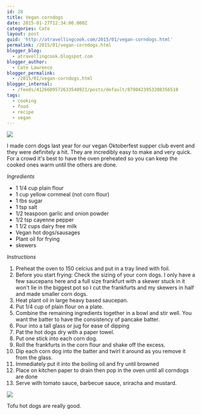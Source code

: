 ```yaml
---
id: 28
title: Vegan corndogs
date: 2015-01-27T12:34:00.000Z
categories: Cate
layout: post
guid: 'http://atravellingcook.com/2015/01/vegan-corndogs.html'
permalink: /2015/01/vegan-corndogs.html
blogger_blog:
  - atravellingcook.blogspot.com
blogger_author:
  - Cate Lawrence
blogger_permalink:
  - /2015/01/vegan-corndogs.html
blogger_internal:
  - /feeds/4126609572633548921/posts/default/8790423953208356510
tags:
  - cooking
  - food
  - recipe
  - vegan
---
```


![](http://3.bp.blogspot.com/-EFJEKg9sV_Q/VMdtXrwkosI/AAAAAAAAKic/BkcOXXdwySE/s1600/4959134244_fc7dd0f3b8_o.jpg)

I made corn dogs last year for our vegan Oktoberfest supper club event and they were definitely a hit. They are incredibly easy to make and very quick. For a crowd it's best to have the oven preheated so you can keep the cooked ones warm until the others are done.

_Ingredients_

-   1 1/4 cup plain flour
-   1 cup yellow cornmeal (not corn flour)
-   1 tbs sugar
-   1 tsp salt
-   1/2 teaspoon garlic and onion powder
-   1/2 tsp cayenne pepper
-   1 1/2 cups dairy free milk
-   Vegan hot dogs/sausages
-   Plant oil for frying
-   skewers

_Instructions_

1.  Preheat the oven to 150 celcius and put in a tray lined with foil.
2.  Before you start frying: Check the sizing of your corn dogs. I only have a few saucepans here and a full size frankfurt with a skewer stuck in it won't lie in the biggest pot so I cut the frankfurts and my skewers in half and made smaller corn dogs.
3.  Heat plant oil in large heavy based saucepan.
4.  Put 1/4 cup of plain flour on a plate.
5.  Combine the remaining ingredients together in a bowl and stir well. You want the batter to have the consistency of pancake batter.
6.  Pour into a tall glass or jug for ease of dipping
7.  Pat the hot dogs dry with a paper towel.
8.  Put one stick into each corn dog.
9.  Roll the frankfurts in the corn flour and shake off the excess.
10. Dip each corn dog into the batter and twirl it around as you remove it from the glass.
11. Immediately put it into the boiling oil and fry until browned
12. Place on kitchen paper to drain then pop in the oven until all corndogs are done
13. Serve with tomato sauce, barbecue sauce, sriracha and mustard.

![](http://2.bp.blogspot.com/-XgLWiMWM2rw/VMds1kCX8VI/AAAAAAAAKh8/r_77i_K44_E/s1600/alberts_frankfurter_gross.jpg)

Tofu hot dogs are really good.
